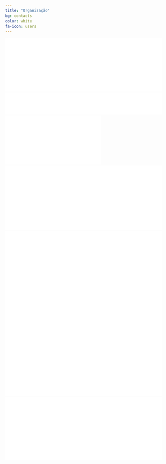 ```yaml
---
title: "Organização"
bg: contacts
color: white
fa-icon: users
---
```


<div class="row partners">
  <div class="col s12 partner valign">
    <a href="http://subvisual.co" target="blank"><img src="img/org/cesium.png"/></a>
  </div>
  <div class="col s12 partner full-width valign">
    <a href="http://eurotux.com" target="blank"><img src="img/org/aiesec.png"/></a>
  </div>
  <div class="col s12 partner full-width valign">
    <a href="http://eurotux.com" target="blank"><img src="img/org/NAMecUM.png"/></a>
  </div>
  <div class="col s12 partner full-width valign">
    <a href="http://eurotux.com" target="blank"><img src="img/org/NEEGIUM.png"/></a>
  </div>
  <div class="col s12 partner valign">
    <a href="http://eurotux.com" target="blank"><img src="img/org/netium.png"/></a>
  </div>
  <div class="col s12 partner full-width valign">
    <a href="http://eurotux.com" target="blank"><img src="img/org/polimeros.png"></a>
  </div>
</div>

